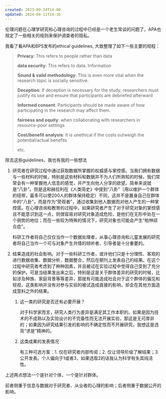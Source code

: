 ```yaml
---
created: 2023-09-24T14:00
updated: 2024-04-11T14:16
---
```

伦理问题在心理学研究和心理咨询的过程中已经是一个老生常谈的问题了，APA也规定了一些相关的规则来保护调查者的隐私。

我看了看APA和BPS发布的ethical guidelines, 大致整理了如下一些主要的规程：

> **Privacy**: This refers to people rather than data
>
> **data security**: This refers to data. Information
>
> **Sound & valid methodology**: This is even more vital when the research topic is socially sensitive.
>
> **Deception**: If deception is necessary for the study, researchers must justify its use and ensure that participants are debriefed afterward
>
> **Informed consent**: Participants should be made aware of how participating in the research may affect them.
>
> **fairness and equity**: when collaborating with researchers in resource-poor settings
>
>
> **Cost/benefit analysis**: It is unethical if the costs outweigh the potential/actual benefits
>
> etc.

除去这些guidelines，我也有我的一些想法

1. 研究者在研究过程中通过获取数据所掌握的权威感与掌控感。当我们拥有数据与一些材料的时候，特别是这些材料和数据并不为人们所熟知的时候，我们常常会有一种掌握他人信息的感觉，并产生向他人分享的欲望。简单来说就是“八卦”。但是这和赫拉利在《人类简史》中提到“八卦”（用以维护一个群体的纽带，最多可以使200人的群体保持稳定）不同，这并不是置身自己在群体中的“八卦”，而是作为“旁观者”，通过收集到他人数据而对他人产生的一种掌控感。在心理咨询和教育的过程中，如果研究者产生了对于研究对象的掌控感且不能意识到这一点，则很容易对研究对象造成危险，是他们在无形中处在一个弱势的地位；而在一些较为特殊的情况下，研究对象也可能会产生“柏林综合症”。
   
   科研工作者将自己仅仅当作一个数据处理者，从事心理咨询和儿童发展的研究者将自己当作一个可与对象产生共情的倾听者、引导者是十分重要的。

2. 结果造成的社会影响。对于一些科研工作者，或许他们只是十分理性、客观的进行数据收集、数据分析、数据整合，然后在期刊上发表自己的结果。在这个过程中研究者考虑到了种种因素，并且被试在实验过程中觉得自己受到了充分的保护。可是当结果发出来之后，特别是这是关于群体差异的研究的时候，比如涉及种族、家庭背景等等差异，那就有可能造成社会对于这个群体的偏见和轻视，这类影响并没有对参与实验的被试造成直接的影响，却会在其他方面造成意料之外的结果。
   1. 这一类的研究是否还有必要开展？
      
      对于科学家而言，研究人类行为差异是满足其工作本职的。如果是因为技术的不成熟以及实验设计的不完备性而无法开展实验，那这是无可厚非的；如果因为研究结果引发的影响的不确定性而不开展研究，我想这是违背“求是”精神的。

   2. 这类成果的发表情况

      有三种可选方案：1. 仅在研究者内部传阅；2. 仅让领导阶级了解结果；3. 公开发表。个人偏向于1或者3，如果选取2的话我认为科学有失其纯洁性。

上述两点想法一个是针对个体，一个是针对群体。

前者侧重于信息与数据对于研究者、从业者的心理的影响；后者侧重于数据公开的影响。











